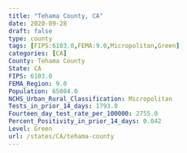 ```yaml
---
title: "Tehama County, CA"
date: 2020-09-28
draft: false
type: county
tags: [FIPS:6103.0,FEMA:9.0,Micropolitan,Green]
categories: [CA]
County: Tehama County
State: CA
FIPS: 6103.0
FEMA_Region: 9.0
Population: 65084.0
NCHS_Urban_Rural_Classification: Micropolitan
Tests_in_prior_14_days: 1793.0
Fourteen_day_test_rate_per_100000: 2755.0
Percent_Positivity_in_prior_14_days: 0.042
Level: Green
url: /states/CA/tehama-county
---
```



